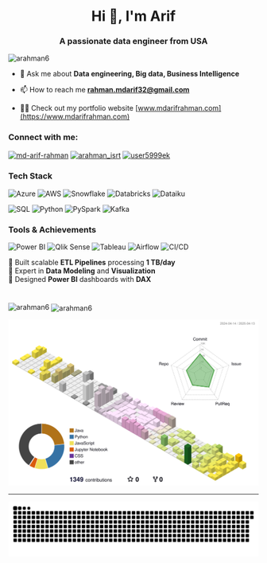 <h1 align="center">Hi 👋, I'm Arif</h1>
<h3 align="center">A passionate data engineer from USA</h3>

<p align="left"> <img src="https://komarev.com/ghpvc/?username=arahman6&label=Profile%20views&color=0e75b6&style=flat" alt="arahman6" /> </p>

- 💬 Ask me about **Data engineering, Big data, Business Intelligence**

- 📫 How to reach me **rahman.mdarif32@gmail.com**

- 👨‍💻 Check out my portfolio website [www.mdarifrahman.com](https://www.mdarifrahman.com)

<h3 align="left">Connect with me:</h3>
<p align="left">
<a href="https://linkedin.com/in/md-arif-rahman" target="blank"><img align="center" src="https://raw.githubusercontent.com/rahuldkjain/github-profile-readme-generator/master/src/images/icons/Social/linked-in-alt.svg" alt="md-arif-rahman" height="40" width="60" /></a>
<a href="https://www.hackerrank.com/arahman_isrt" target="blank"><img align="center" src="https://raw.githubusercontent.com/rahuldkjain/github-profile-readme-generator/master/src/images/icons/Social/hackerrank.svg" alt="arahman_isrt" height="40" width="60" /></a>
<a href="https://www.leetcode.com/user5999ek" target="blank"><img align="center" src="https://raw.githubusercontent.com/rahuldkjain/github-profile-readme-generator/master/src/images/icons/Social/leet-code.svg" alt="user5999ek" height="40" width="60" /></a>
</p>


### Tech Stack
![Azure](https://img.shields.io/badge/Azure-0078D4?style=for-the-badge&logo=microsoftazure&logoColor=white)
![AWS](https://img.shields.io/badge/AWS-232F3E?style=for-the-badge&logo=amazonaws&logoColor=white)
![Snowflake](https://img.shields.io/badge/Snowflake-29B5E8?style=for-the-badge&logo=snowflake&logoColor=white)
![Databricks](https://img.shields.io/badge/Databricks-EF3A4F?style=for-the-badge&logo=databricks&logoColor=white)
![Dataiku](https://img.shields.io/badge/Dataiku-4A90E2?style=for-the-badge&logo=dataiku&logoColor=white)

![SQL](https://img.shields.io/badge/SQL-025E8C?style=for-the-badge&logo=postgresql&logoColor=white)
![Python](https://img.shields.io/badge/Python-3776AB?style=for-the-badge&logo=python&logoColor=white)
![PySpark](https://img.shields.io/badge/PySpark-E25A1C?style=for-the-badge&logo=apache-spark&logoColor=white)
![Kafka](https://img.shields.io/badge/Kafka-231F20?style=for-the-badge&logo=apache-kafka&logoColor=white)

### Tools & Achievements
![Power BI](https://img.shields.io/badge/PowerBI-F2C811?style=for-the-badge&logo=powerbi&logoColor=black)
![Qlik Sense](https://img.shields.io/badge/Qlik%20Sense-46C71F?style=for-the-badge&logo=qlik&logoColor=white)
![Tableau](https://img.shields.io/badge/Tableau-E97627?style=for-the-badge&logo=tableau&logoColor=white)
![Airflow](https://img.shields.io/badge/Airflow-017CEE?style=for-the-badge&logo=apache-airflow&logoColor=white)
![CI/CD](https://img.shields.io/badge/CI/CD-00ADD8?style=for-the-badge&logo=githubactions&logoColor=white)


🔹 Built scalable **ETL Pipelines** processing **1 TB/day**  
🔹 Expert in **Data Modeling** and **Visualization**  
🔹 Designed **Power BI** dashboards with **DAX**  


# 


<p><img align="left" src="https://github-readme-stats.vercel.app/api/top-langs?username=arahman6&show_icons=true&locale=en&layout=compact" alt="arahman6" /></p>

<p>&nbsp;<img align="center" src="https://github-readme-stats.vercel.app/api?username=arahman6&show_icons=true&locale=en" alt="arahman6" /></p>





<!--
**arahman6/arahman6** is a ✨ _special_ ✨ repository because its `README.md` (this file) appears on your GitHub profile.

Here are some ideas to get you started:

- 🔭 I’m currently working on ...
- 🌱 I’m currently learning ...
- 👯 I’m looking to collaborate on ...
- 🤔 I’m looking for help with ...
- 💬 Ask me about ...
- 📫 How to reach me: ...
- 😄 Pronouns: ...
- ⚡ Fun fact: ...
-->


![](./profile-3d-contrib/profile-south-season-animate.svg)

-----------


![snake gif](https://github.com/arahman6/arahman6/blob/output/github-snake.svg)


